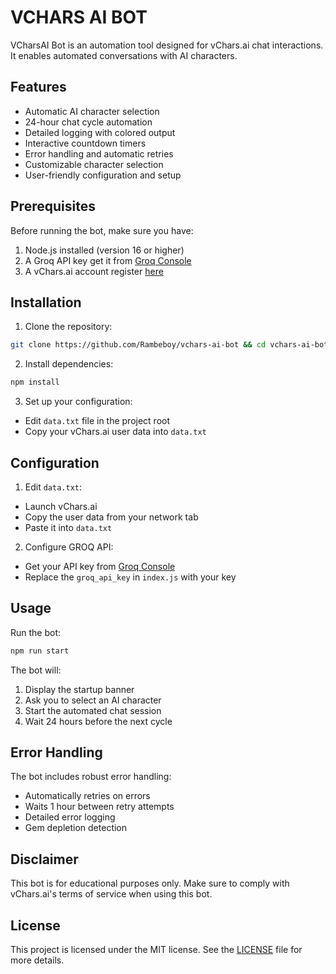 # VCHARS AI BOT

VCharsAI Bot is an automation tool designed for vChars.ai chat interactions. It enables automated conversations with AI characters.

## Features

- Automatic AI character selection
- 24-hour chat cycle automation
- Detailed logging with colored output
- Interactive countdown timers
- Error handling and automatic retries
- Customizable character selection
- User-friendly configuration and setup

## Prerequisites

Before running the bot, make sure you have:

1. Node.js installed (version 16 or higher)
2. A Groq API key get it from [Groq Console](https://console.groq.com/keys)
3. A vChars.ai account register [here](https://t.me/vchars_bot/)

## Installation

1. Clone the repository:

```bash
git clone https://github.com/Rambeboy/vchars-ai-bot && cd vchars-ai-bot
```

2. Install dependencies:

```bash
npm install
```

3. Set up your configuration:
- Edit `data.txt` file in the project root
- Copy your vChars.ai user data into `data.txt`

## Configuration

1. Edit `data.txt`:

- Launch vChars.ai
- Copy the user data from your network tab
- Paste it into `data.txt`

2. Configure GROQ API:
- Get your API key from [Groq Console](https://console.groq.com/keys)
- Replace the `groq_api_key` in `index.js` with your key

## Usage

Run the bot:

```bash
npm run start
```

The bot will:

1. Display the startup banner
2. Ask you to select an AI character
3. Start the automated chat session
4. Wait 24 hours before the next cycle

## Error Handling

The bot includes robust error handling:

- Automatically retries on errors
- Waits 1 hour between retry attempts
- Detailed error logging
- Gem depletion detection

## Disclaimer

This bot is for educational purposes only. Make sure to comply with vChars.ai's terms of service when using this bot.

## License

This project is licensed under the MIT license. See the [LICENSE](LICENSE) file for more details.

